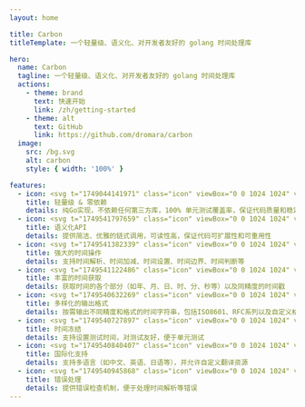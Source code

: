 ```yaml
---
layout: home

title: Carbon
titleTemplate: 一个轻量级、语义化、对开发者友好的 golang 时间处理库

hero:
  name: Carbon
  tagline: 一个轻量级、语义化、对开发者友好的 golang 时间处理库
  actions:
    - theme: brand
      text: 快速开始
      link: /zh/getting-started
    - theme: alt
      text: GitHub
      link: https://github.com/dromara/carbon
  image:
    src: /bg.svg
    alt: carbon
    style: { width: '100%' }

features:
  - icon: <svg t="1749044141971" class="icon" viewBox="0 0 1024 1024" version="1.1" xmlns="http://www.w3.org/2000/svg" p-id="6043" width="32" height="32"><path d="M868.267 635.733v-249.6c34.133-6.4 61.866-38.4 61.866-74.666 0-42.667-34.133-74.667-74.666-74.667-21.334 0-42.667 10.667-55.467 25.6L586.667 142.933c2.133-6.4 4.266-12.8 4.266-21.333 0-42.667-34.133-74.667-74.666-74.667S441.6 81.067 441.6 121.6c0 6.4 2.133 12.8 2.133 19.2L230.4 262.4c-17.067-17.067-36.267-27.733-57.6-27.733-42.667 0-74.667 34.133-74.667 74.666 0 36.267 25.6 66.134 59.734 74.667v251.733c-34.134 8.534-59.734 38.4-59.734 74.667 0 42.667 34.134 74.667 74.667 74.667 21.333 0 42.667-10.667 55.467-25.6l215.466 119.466c-4.266 8.534-6.4 19.2-6.4 29.867 0 42.667 34.134 74.667 74.667 74.667s74.667-34.134 74.667-74.667c0-10.667-2.134-21.333-6.4-32l215.466-117.333c14.934 14.933 34.134 25.6 57.6 25.6C896 785.067 928 750.933 928 710.4c2.133-38.4-23.467-68.267-59.733-74.667zM558.933 849.067c-8.533-6.4-17.066-10.667-25.6-12.8V646.4h-36.266v189.867C486.4 838.4 475.733 844.8 467.2 851.2L247.467 729.6c2.133-6.4 2.133-12.8 2.133-19.2 0-34.133-23.467-64-55.467-72.533V384c12.8-4.267 23.467-8.533 32-19.2l160 98.133 19.2-29.866-160-98.134c2.134-8.533 4.267-14.933 4.267-23.466 0-6.4-2.133-12.8-2.133-19.2l213.333-121.6c12.8 14.933 34.133 23.466 55.467 23.466S556.8 185.6 569.6 170.667l213.333 121.6c-2.133 6.4-2.133 12.8-2.133 19.2 0 8.533 2.133 14.933 4.267 23.466l-160 98.134 19.2 29.866 157.866-96c8.534 8.534 19.2 14.934 32 19.2V640c-32 8.533-53.333 38.4-53.333 72.533 0 6.4 0 12.8 2.133 17.067l-224 119.467z" fill="#00C1DE" p-id="6044"></path><path d="M443.244 583.475a98.133 98.133 0 1 0 138.779-138.784 98.133 98.133 0 1 0-138.78 138.784z" fill="#00C1DE" p-id="6045"></path></svg>
    title: 轻量级 & 零依赖
    details: 纯Go实现，不依赖任何第三方库，100% 单元测试覆盖率，保证代码质量和稳定性
  - icon: <svg t="1749541797659" class="icon" viewBox="0 0 1024 1024" version="1.1" xmlns="http://www.w3.org/2000/svg" p-id="49413" width="32" height="32"><path d="M0 0m214.38 0l595.24 0q214.38 0 214.38 214.38l0 595.24q0 214.38-214.38 214.38l-595.24 0q-214.38 0-214.38-214.38l0-595.24q0-214.38 214.38-214.38Z" fill="#00CE8C" p-id="49414"></path><path d="M578.78 535.07l-56.07 56.08-89.72-89.71 52.34-52.29-26.17-26.16-52.33 52.33-52.33-52.33-63.58 63.49a172 172 0 0 0-14.95 228l-86 89.71 26.17 26.16 86-86c29.9 26.16 67.28 37.38 104.66 37.38 44.86 0 89.71-18.69 123.35-52.33l63.55-63.55-48.6-48.59 56.07-56.07z m-74.76 164.47c-26.17 26.17-59.81 41.12-93.45 41.12s-67.29-11.21-89.71-37.38l-3.74-3.74c-48.59-48.59-48.59-130.82 3.74-183.16l33.64-33.64L537.66 665.9z m328.9-482.19l-26.13-26.2-82.23 78.5c-29.91-26.17-67.29-37.38-104.67-37.38-44.85 0-89.71 18.69-123.35 52.33l-63.55 59.81 243 243 59.81-59.81a172 172 0 0 0 14.95-228z m-127 280.34l-30 29.91L492.8 344.44l29.91-29.9c26.16-26.17 59.8-41.12 93.45-41.12s67.28 11.21 89.71 37.38l3.73 3.74c52.32 48.61 48.6 130.82-3.68 183.15z m0 0" fill="#FFFFFF" p-id="49415"></path></svg>
    title: 语义化API
    details: 提供简洁、优雅的链式调用，可读性高，保证代码可扩展性和可重用性
  - icon: <svg t="1749541382339" class="icon" viewBox="0 0 1024 1024" version="1.1" xmlns="http://www.w3.org/2000/svg" p-id="38165" width="32" height="32"><path d="M1023.786667 730.1376c0 162.061653-131.37408 293.435733-293.435734 293.435733H293.649067C131.58912 1023.573333 0.213333 892.199253 0.213333 730.1376v-436.701867C0.213333 131.375787 131.590827 0 293.649067 0h436.701866c162.061653 0 293.435733 131.375787 293.435734 293.435733v436.701867z" fill="#61B73D" p-id="38166"></path><path d="M737.046187 440.093013h-1.747627c-12.931413 0-23.548587 3.713707-33.769813 10.043734-8.948053-26.09664-31.70304-44.890453-61.013334-44.890454-12.934827 0-25.285973 3.713707-35.51232 10.038614-8.948053-26.089813-31.714987-44.890453-61.02528-44.890454a66.23744 66.23744 0 0 0-31.45728 7.896747v-67.13856c0-36.565333-27.65824-66.21184-64.493226-66.21184-36.83328 0-66.691413 29.646507-66.691414 66.21184V568.200533l-40.51968-40.349013c-26.04544-25.857707-72.144213-22.176427-94.322346 0-22.173013 22.173013-36.717227 66.809173-4.96128 98.56512L427.784533 811.451733c3.841707 3.812693 8.067413 6.995627 12.511574 9.685334 33.95584 27.702613 72.87296 44.10368 155.15648 44.10368 187.979093 0 205.387093-101.413547 205.387093-226.512214v-132.427093c0.001707-36.56704-26.955093-66.208427-63.793493-66.208427z m28.689066 198.633814c0 105.854293-0.503467 191.6672-170.279253 191.6672-71.924053 0-115.099307-16.04096-147.810987-48.510294L271.31904 606.701227c-15.602347-15.597227-11.675307-35.54304 1.09568-48.315734 12.767573-12.765867 36.210347-13.2096 48.546133-0.96256l57.586347 57.248427 37.889707 37.66272V318.12608c0-17.324373 14.148267-31.36512 31.592106-31.36512s29.3888 14.045867 29.3888 31.36512v212.575573h0.354987a17.344853 17.344853 0 0 0-0.354987 3.4816c0 9.622187 7.8592 17.42336 17.553067 17.42336s17.547947-7.796053 17.547947-17.42336c0-1.191253-0.119467-2.356907-0.349867-3.4816h0.349867v-87.125333c0-17.32096 12.622507-31.361707 30.06976-31.361707 0 0 30.911147-0.41984 30.911146 31.361707v114.998613h0.356694a17.425067 17.425067 0 0 0-0.356694 3.488427c0 9.62048 7.860907 17.42336 17.553067 17.42336s17.54624-7.80288 17.54624-17.42336c0-1.194667-0.121173-2.363733-0.351573-3.488427h0.351573v-80.146773c0-17.32096 12.424533-31.366827 29.87008-31.366827 0 0 31.556267 1.964373 31.556267 31.366827v101.05856h0.354986a17.353387 17.353387 0 0 0-0.354986 3.485013c0 9.622187 7.8592 17.426773 17.55136 17.426774s17.107627-7.804587 17.107626-17.426774c0-1.194667-0.116053-2.36032-0.336213-3.485013h0.336213v-68.998827c0-17.32096 13.013333-31.36512 30.464-31.36512 0 0 30.585173-1.237333 30.585174 31.36512v128.238934zM355.275093 409.87648v-58.554027c-5.573973-12.491093-8.736427-26.2912-8.736426-40.854186 0-55.488853 44.9792-100.473173 100.46976-100.473174 55.487147 0 100.471467 44.98432 100.471466 100.473174 0 7.579307-0.896 14.936747-2.505386 22.029653 12.634453 0.49152 24.040107 5.73952 32.33792 14.158507 3.218773-11.531947 5.111467-23.620267 5.111466-36.18816 0-74.786133-60.63104-135.417173-135.417173-135.417174-74.791253 0-135.41888 60.627627-135.41888 135.417174 0.003413 39.350613 16.889173 74.66496 43.687253 99.408213z m0 0" fill="#FFFFFF" p-id="38167"></path></svg>
    title: 强大的时间操作
    details: 支持时间解析、时间加减、时间设置、时间边界、时间判断等
  - icon: <svg t="1749541122486" class="icon" viewBox="0 0 1024 1024" version="1.1" xmlns="http://www.w3.org/2000/svg" p-id="22842" width="32" height="32"><path d="M512 512m-512 0a512 512 0 1 0 1024 0 512 512 0 1 0-1024 0Z" fill="#ffbd59" p-id="22843"></path><path d="M497.6 497.6h-126.4c-54.4 0-99.2-44.8-99.2-99.2v-28.8c0-54.4 44.8-99.2 99.2-99.2H400c54.4 0 99.2 44.8 99.2 99.2v128h-1.6z m155.2 0h-126.4v-128c0-54.4 44.8-99.2 99.2-99.2h28.8c54.4 0 99.2 44.8 99.2 99.2V400c-1.6 54.4-46.4 97.6-100.8 97.6zM398.4 752h-28.8c-54.4 0-99.2-44.8-99.2-99.2V624c0-54.4 44.8-99.2 99.2-99.2H496v128c1.6 54.4-43.2 99.2-97.6 99.2z m254.4 0H624c-54.4 0-99.2-44.8-99.2-99.2v-128h126.4c54.4 0 99.2 44.8 99.2 99.2v28.8c1.6 54.4-41.6 99.2-97.6 99.2z" fill="#FFFFFF" p-id="22844"></path></svg>
    title: 丰富的时间获取
    details: 获取时间的各个部分（如年、月、日、时、分、秒等）以及同精度的时间戳
  - icon: <svg t="1749540632269" class="icon" viewBox="0 0 1024 1024" version="1.1" xmlns="http://www.w3.org/2000/svg" p-id="2675" width="32" height="32"><path d="M404.67 189.5c0-59.37 48.13-107.5 107.5-107.5s107.5 48.13 107.5 107.5c0 107.5-86 225.11-107.5 322.5-21.5-98.42-107.5-215-107.5-322.5zM737.72 257.65c51.42-29.69 117.16-12.07 146.85 39.35 29.69 51.42 12.07 117.16-39.35 146.85-93.1 53.75-237.95 38.08-333.04 68.15 74.48-67.83 132.44-200.6 225.54-254.35z" fill="#386BF3" p-id="2676"></path><path d="M845.22 580.15c51.42 29.69 69.03 95.43 39.35 146.85-29.69 51.42-95.43 69.03-146.85 39.35C644.62 712.6 585.76 579.31 512.17 512c95.99 30.59 239.95 14.4 333.05 68.15z" fill="#3D4265" p-id="2677"></path><path d="M619.67 834.5c0 59.37-48.13 107.5-107.5 107.5s-107.5-48.13-107.5-107.5c0-107.5 86-225.11 107.5-322.5 21.5 98.42 107.5 215 107.5 322.5z" fill="#386BF3" p-id="2678"></path><path d="M286.63 766.35c-51.42 29.69-117.16 12.07-146.85-39.35-29.69-51.42-12.07-117.16 39.35-146.85 93.1-53.75 237.95-38.08 333.04-68.15-74.48 67.83-132.44 200.6-225.54 254.35zM179.13 443.85c-51.42-29.69-69.03-95.43-39.35-146.85s95.43-69.03 146.85-39.35C379.73 311.4 438.58 444.69 512.17 512c-95.98-30.59-239.94-14.4-333.04-68.15z" fill="#386BF3" p-id="2679"></path></svg>
    title: 多样化的输出格式
    details: 按需输出不同精度和格式的时间字符串，包括ISO8601、RFC系列以及自定义格式
  - icon: <svg t="1749540727897" class="icon" viewBox="0 0 1024 1024" version="1.1" xmlns="http://www.w3.org/2000/svg" p-id="6769" width="32" height="32"><path d="M512 36.571429c262.582857 0 475.428571 212.845714 475.428571 475.428571S774.582857 987.428571 512 987.428571 36.571429 774.582857 36.571429 512 249.417143 36.571429 512 36.571429z m-4.882286 164.571428c-93.220571 0-157.952 75.52-160.182857 169.709714l-0.073143 5.065143v80.658286c-42.569143 0-88.246857 34.139429-90.752 76.982857l-0.109714 3.693714v147.894858c0 43.264 33.499429 80.658286 75.574857 82.761142l3.730286 0.091429H678.948571c42.569143 0 86.546286-36.205714 88.941715-79.177143L768 685.165714V537.234286c0-43.318857-42.788571-78.646857-85.394286-80.585143l-3.657143-0.091429v-80.64c0-96.548571-76.928-174.793143-171.830857-174.793143z m31.707429 365.714286c4.754286 0 8.758857 2.596571 9.581714 5.997714L548.571429 574.171429v95.085714l-0.164572 1.316571c-0.731429 2.980571-3.84 5.339429-7.826286 5.888l-1.755428 0.109715h-53.650286l-1.755428-0.109715c-3.968-0.548571-7.113143-2.907429-7.826286-5.888L475.428571 669.257143v-95.085714l0.164572-1.316572c0.731429-2.980571 3.876571-5.339429 7.844571-5.888l1.737143-0.109714h53.650286zM512 256l3.072 0.054857c57.856 1.828571 104.521143 54.948571 106.569143 121.124572l0.073143 4.534857V457.142857H402.285714v-75.428571l0.036572-3.510857c1.590857-66.304 47.963429-119.771429 105.728-122.130286L512 256z" fill="#FF6010" p-id="6770"></path></svg>
    title: 时间冻结
    details: 支持设置测试时间，对测试友好，便于单元测试
  - icon: <svg t="1749540840407" class="icon" viewBox="0 0 1024 1024" version="1.1" xmlns="http://www.w3.org/2000/svg" p-id="10678" width="32" height="32"><path d="M480.492308 575.015385V905.846154H905.846154V480.492308h-330.830769V433.230769h378.092307v519.876923H433.230769v-378.092307h47.261539z" fill="#7FBCFF" p-id="10679"></path><path d="M126.030769 126.030769V551.384615H551.384615V126.030769H126.030769z m472.615385-47.261538v519.876923H78.769231V78.769231h519.876923z" fill="#007AFF" p-id="10680"></path><path d="M321.693538 196.608h34.028308V250.486154h111.852308v153.757538h-33.083077v-17.32923h-78.769231v105.235692h-34.028308V386.914462H243.239385v17.32923h-33.083077V250.486154h111.53723V196.608zM243.239385 354.776615h78.454153V282.624H243.239385v72.152615z m112.482461 0h78.769231V282.624h-78.769231v72.152615zM801.319385 811.323077h-49.545847l-19.692307-51.2H641.969231l-18.589539 51.2H575.015385l87.827692-225.555692h48.167385l90.308923 225.555692z m-83.849847-89.245539l-31.074461-83.692307-30.444308 83.692307h61.518769z" fill="#007AFF" p-id="10681"></path></svg>
    title: 国际化支持
    details: 支持多语言（如中文、英语、日语等），并允许自定义翻译资源
  - icon: <svg t="1749540945868" class="icon" viewBox="0 0 1024 1024" version="1.1" xmlns="http://www.w3.org/2000/svg" p-id="17673" width="32" height="32"><path d="M225 468.6L97.7 341.3c-9.7-9.7-9.7-25.6 0-35.4 9.7-9.7 25.6-9.7 35.4 0l127.3 127.3c9.7 9.7 9.7 25.6 0 35.4-9.8 9.7-25.7 9.7-35.4 0z m69 119.7c0-13.8-11.3-25-25-25H89c-13.7 0-25 11.2-25 25s11.2 25 25 25h180c13.8 0 25-11.2 25-25z m-15.4 143.6c-6.9-11.9-22.2-16-34.2-9.2l-155.9 90c-11.9 6.9-16 22.2-9.2 34.2 6.9 11.9 22.2 16 34.2 9.2l155.9-90c12-7 16.1-22.3 9.2-34.2z m485.1-298.7L891 305.9c9.7-9.7 25.6-9.7 35.4 0 9.7 9.7 9.7 25.6 0 35.4L799 468.6c-9.7 9.7-25.6 9.7-35.4 0-9.6-9.7-9.6-25.7 0.1-35.4zM960 588.3c0-13.8-11.3-25-25-25H755c-13.8 0-25 11.2-25 25s11.3 25 25 25h180c13.8 0 25-11.2 25-25z m-15.4 258.6c6.9-11.9 2.8-27.3-9.2-34.2l-155.9-90c-11.9-6.9-27.3-2.8-34.2 9.2-6.9 11.9-2.8 27.3 9.2 34.2l155.9 90c12 6.8 27.3 2.7 34.2-9.2zM445.4 211.3L332.3 98.1c-7.8-7.8-7.8-20.5 0-28.3 7.8-7.8 20.5-7.8 28.3 0L473.7 183c7.8 7.8 7.8 20.5 0 28.3-7.8 7.7-20.5 7.7-28.3 0z m133.2 0L691.7 98.1c7.8-7.8 7.8-20.5 0-28.3-7.8-7.8-20.5-7.8-28.3 0L550.3 183c-7.8 7.8-7.8 20.5 0 28.3 7.8 7.7 20.5 7.7 28.3 0z" fill="#423F4C" p-id="17674"></path><path d="M512 312m-171 0a171 171 0 1 0 342 0 171 171 0 1 0-342 0Z" fill="#17151E" p-id="17675"></path><path d="M512 935c-98.7 0-188.6-30.4-253.2-85.5C191.6 792 156 712.4 156 619.2c0-96.8 38.4-196.3 105.4-273.1 33.4-38.2 71.6-68.4 113.6-89.6 44-22.2 90.1-33.5 137-33.5 46.9 0 93 11.3 137 33.5 42 21.2 80.2 51.4 113.6 89.6 67 76.8 105.4 176.3 105.4 273.1 0 93.2-35.6 172.8-102.8 230.3C700.6 904.6 610.7 935 512 935z" fill="#F46070" p-id="17676"></path><path d="M512 248c43 0 85.3 10.4 125.7 30.8 39.1 19.8 74.8 47.9 106 83.7 30.5 35 55.7 76.5 72.7 120.2 17.6 45 26.5 90.9 26.5 136.4 0 85.7-32.5 158.7-94.1 211.3-59.9 51.4-144 79.6-236.8 79.6s-176.9-28.2-236.9-79.5C213.5 777.9 181 704.8 181 619.2c0-45.5 8.9-91.4 26.5-136.4 17.1-43.7 42.2-85.3 72.7-120.2 31.2-35.8 66.9-64 106-83.7C426.7 258.4 469 248 512 248m0-50c-210.4 0-381 210.8-381 421.2S301.6 960 512 960s381-130.4 381-340.8S722.4 198 512 198z" fill="#3A3644" p-id="17677"></path><path d="M512 429c-54.1 0-105.2-12.8-147.7-37-34.1-19.4-60.4-45.4-75.6-74.3C353.5 256.5 432.2 223 512 223s158.5 33.5 223.2 94.7c-15.1 28.9-41.4 54.9-75.6 74.3-42.4 24.2-93.5 37-147.6 37z" fill="#423F4C" p-id="17678"></path><path d="M512 248c39.7 0 79 8.9 116.7 26.4 26.2 12.2 51.1 28.2 74.3 47.9-13.4 18.2-32.4 34.7-55.6 48-18.6 10.6-39.4 18.9-61.7 24.6-23.5 6-48.3 9.1-73.6 9.1-25.3 0-50-3.1-73.6-9.1-22.4-5.7-43.1-14-61.7-24.6-23.3-13.3-42.3-29.7-55.6-48 23.2-19.6 48.1-35.7 74.3-47.9C433 256.9 472.3 248 512 248m0-50c-97.2 0-185.8 44.9-253.1 114C290 394 391.5 454 512 454s222-60 253.1-142C697.8 242.9 609.2 198 512 198z" fill="#3A3644" p-id="17679"></path><path d="M654.6 874.6c6.9-31.2 34.7-54.6 67.9-54.6 6.7 0 13.5 1 19.9 2.9-11.9 10.2-25 19.5-38.9 27.9-15.3 9.1-31.6 17.1-48.9 23.8z m-285.6 0c-17.2-6.7-33.6-14.7-48.9-23.8-13.9-8.3-27-17.7-38.9-27.9 6.4-1.9 13.1-2.9 19.9-2.9 33.2 0 61.1 23.4 67.9 54.6zM669.3 654c-52.4 0-95-42.6-95-95s42.6-95 95-95 95 42.6 95 95-42.6 95-95 95z m-315 0c-52.4 0-95-42.6-95-95s42.6-95 95-95 95 42.6 95 95-42.6 95-95 95z" fill="#DD2651" p-id="17680"></path><path d="M669.3 474c46.9 0 85 38.1 85 85s-38.1 85-85 85-85-38.1-85-85 38.1-85 85-85m-315 0c46.9 0 85 38.1 85 85s-38.1 85-85 85-85-38.1-85-85 38.2-85 85-85M307 830.3c17.7 1.7 33.1 11.3 42.9 25.1-8.5-4.1-16.7-8.5-24.6-13.2-6.3-3.8-12.4-7.7-18.3-11.9m409.6 0c-5.9 4.2-12 8.1-18.3 11.9-7.9 4.7-16.1 9.1-24.6 13.2 9.8-13.8 25.2-23.4 42.9-25.1M669.3 454c-58 0-105 47-105 105s47 105 105 105 105-47 105-105-47-105-105-105z m-315 0c-58 0-105 47-105 105s47 105 105 105 105-47 105-105-47-105-105-105z m368.2 356c-43.8 0-79.5 35.6-79.5 79.4 23.4-7.9 45.4-17.9 65.6-30.1 19.2-11.5 36.6-24.7 52.1-39.6-11.5-6.2-24.6-9.7-38.2-9.7z m-421.4 0c-13.6 0-26.7 3.5-38.2 9.8 15.4 14.8 32.9 28 52.1 39.6 20.3 12.1 42.2 22.2 65.6 30.1 0-43.9-35.7-79.5-79.5-79.5z" fill="#8E3850" p-id="17681"></path><path d="M487 427h50v518h-50z" fill="#3A3644" p-id="17682"></path></svg>
    title: 错误处理
    details: 提供错误检查机制，便于处理时间解析等错误
---
```


<style>
:root {
  --vp-home-hero-name-color: transparent;
  --vp-home-hero-name-background: -webkit-linear-gradient(120deg, #bd34fe 30%, #41d1ff);

  --vp-home-hero-image-background-image: linear-gradient(-45deg, #bd34fe 50%, #47caff 50%);
  --vp-home-hero-image-filter: blur(44px);
}

@media (min-width: 640px) {
  :root {
    --vp-home-hero-image-filter: blur(56px);
  }
}

@media (min-width: 960px) {
  :root {
    --vp-home-hero-image-filter: blur(68px);
  }
}
</style>